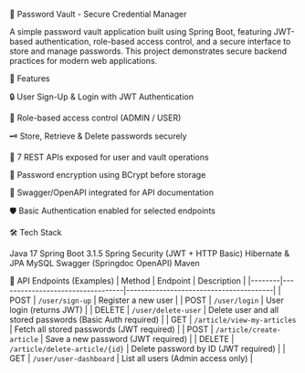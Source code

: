 🔐 Password Vault - Secure Credential Manager

A simple password vault application built using Spring Boot, featuring JWT-based authentication, role-based access control, and a secure interface to store and manage passwords. This project demonstrates secure backend practices for modern web applications.


📌 Features

🔒 User Sign-Up & Login with JWT Authentication

👤 Role-based access control (ADMIN / USER)

🗝️ Store, Retrieve & Delete passwords securely

🧾 7 REST APIs exposed for user and vault operations

🔐 Password encryption using BCrypt before storage

🧪 Swagger/OpenAPI integrated for API documentation

🛡️ Basic Authentication enabled for selected endpoints


🛠️ Tech Stack

Java 17
Spring Boot 3.1.5
Spring Security (JWT + HTTP Basic)
Hibernate & JPA
MySQL
Swagger (Springdoc OpenAPI)
Maven


📂 API Endpoints (Examples)
| Method | Endpoint                        | Description                            |
|--------|----------------------------------|----------------------------------------|
| POST   | `/user/sign-up`                 | Register a new user                    |
| POST   | `/user/login`                   | User login (returns JWT)              |
| DELETE | `/user/delete-user`             | Delete user and all stored passwords (Basic Auth required) |
| GET    | `/article/view-my-articles`     | Fetch all stored passwords (JWT required) |
| POST   | `/article/create-article`       | Save a new password (JWT required)    |
| DELETE | `/article/delete-article/{id}`  | Delete password by ID (JWT required)  |
| GET    | `/user/user-dashboard`          | List all users (Admin access only)    |
